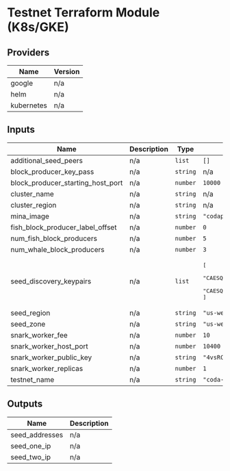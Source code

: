# Testnet Terraform Module (K8s/GKE)

## Providers

| Name | Version |
|------|---------|
| google | n/a |
| helm | n/a |
| kubernetes | n/a |

## Inputs

| Name | Description | Type | Default | Required |
|------|-------------|------|---------|:-----:|
| additional\_seed\_peers | n/a | `list` | `[]` | no |
| block\_producer\_key\_pass | n/a | `string` | n/a | yes |
| block\_producer\_starting\_host\_port | n/a | `number` | `10000` | no |
| cluster\_name | n/a | `string` | n/a | yes |
| cluster\_region | n/a | `string` | n/a | yes |
| mina\_image | n/a | `string` | `"codaprotocol/coda-daemon:0.0.13-beta-master-99d1e1f"` | no |
| fish\_block\_producer\_label\_offset | n/a | `number` | `0` | no |
| num\_fish\_block\_producers | n/a | `number` | `5` | no |
| num\_whale\_block\_producers | n/a | `number` | `3` | no |
| seed\_discovery\_keypairs | n/a | `list` | <pre>[<br>  "CAESQNf7ldToowe604aFXdZ76GqW/XVlDmnXmBT+otorvIekBmBaDWu/6ZwYkZzqfr+3IrEh6FLbHQ3VSmubV9I9Kpc=,CAESIAZgWg1rv+mcGJGc6n6/tyKxIehS2x0N1Uprm1fSPSqX,12D3KooWAFFq2yEQFFzhU5dt64AWqawRuomG9hL8rSmm5vxhAsgr",<br>  "CAESQKtOnmYHQacRpNvBZDrGLFw/tVB7V4I14Y2xtGcp1sEsEyfcsNoFi7NnUX0T2lQDGQ31KvJRXJ+u/f9JQhJmLsI=,CAESIBMn3LDaBYuzZ1F9E9pUAxkN9SryUVyfrv3/SUISZi7C,12D3KooWB79AmjiywL1kMGeKHizFNQE9naThM2ooHgwFcUzt6Yt1"<br>]</pre> | no |
| seed\_region | n/a | `string` | `"us-west1"` | no |
| seed\_zone | n/a | `string` | `"us-west1-a"` | no |
| snark\_worker\_fee | n/a | `number` | `10` | no |
| snark\_worker\_host\_port | n/a | `number` | `10400` | no |
| snark\_worker\_public\_key | n/a | `string` | `"4vsRCVadXwWMSGA9q81reJRX3BZ5ZKRtgZU7PtGsNq11w2V9tUNf4urZAGncZLUiP4SfWqur7AZsyhJKD41Ke7rJJ8yDibL41ePBeATLUnwNtMTojPDeiBfvTfgHzbAVFktD65vzxMNCvvAJ"` | no |
| snark\_worker\_replicas | n/a | `number` | `1` | no |
| testnet\_name | n/a | `string` | `"coda-testnet"` | no |

## Outputs

| Name | Description |
|------|-------------|
| seed\_addresses | n/a |
| seed\_one\_ip | n/a |
| seed\_two\_ip | n/a |

